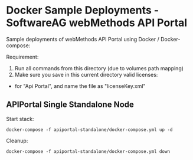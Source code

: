 # Docker Sample Deployments - SoftwareAG webMethods API Portal

Sample deployments of webMethods API Portal using Docker / Docker-compose:

Requirement: 

1) Run all commands from this directory (due to volumes path mapping)
2) Make sure you save in this current directory valid licenses:
 - for "Api Portal", and name the file as "licenseKey.xml"

## APIPortal Single Standalone Node

Start stack:

```
docker-compose -f apiportal-standalone/docker-compose.yml up -d
```

Cleanup:

```
docker-compose -f apiportal-standalone/docker-compose.yml down
```
